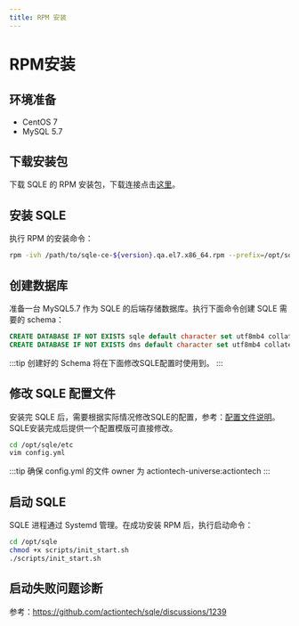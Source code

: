 ```yaml
---
title: RPM 安装
---
```

# RPM安装

## 环境准备
* CentOS 7
* MySQL 5.7

## 下载安装包

下载 SQLE 的 RPM 安装包，下载连接点击[这里](https://github.com/actiontech/sqle/releases)。

## 安装 SQLE

执行 RPM 的安装命令：
```sh
rpm -ivh /path/to/sqle-ce-${version}.qa.el7.x86_64.rpm --prefix=/opt/sqle
```

## 创建数据库
准备一台 MySQL5.7 作为 SQLE 的后端存储数据库。执行下面命令创建 SQLE 需要的 schema：
```sql
CREATE DATABASE IF NOT EXISTS sqle default character set utf8mb4 collate utf8mb4_unicode_ci;
CREATE DATABASE IF NOT EXISTS dms default character set utf8mb4 collate utf8mb4_unicode_ci;
```
:::tip
创建好的 Schema 将在下面修改SQLE配置时使用到。
:::

## 修改 SQLE 配置文件
安装完 SQLE 后，需要根据实际情况修改SQLE的配置，参考：[配置文件说明](./config.md)。SQLE安装完成后提供一个配置模版可直接修改。
```sh
cd /opt/sqle/etc
vim config.yml
```
:::tip
确保 config.yml 的文件 owner 为 actiontech-universe:actiontech
:::

## 启动 SQLE
SQLE 进程通过 Systemd 管理。在成功安装 RPM 后，执行启动命令：
```sh
cd /opt/sqle
chmod +x scripts/init_start.sh
./scripts/init_start.sh
```

## 启动失败问题诊断
参考：https://github.com/actiontech/sqle/discussions/1239
